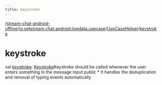 ```yaml
---
title: keystroke
---
```

/[stream-chat-android-offline](../../index.md)/[io.getstream.chat.android.livedata.usecase](../index.md)/[UseCaseHelper](index.md)/[keystroke](keystroke.md)  
  
  
  
# keystroke  
val [keystroke](keystroke.md): [Keystroke](../Keystroke/index.md)Keystroke should be called whenever the user enters something in the message input public * It handles the deduplication and removal of typing events automatically
